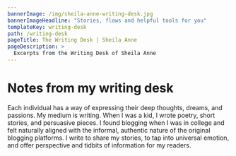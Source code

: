 ```yaml
---
bannerImage: /img/sheila-anne-writing-desk.jpg
bannerImageHeadline: "Stories, flows and helpful tools for you"
templateKey: writing-desk
path: /writing-desk
pageTitle: The Writing Desk | Sheila Anne
pageDescription: >
  Excerpts from the Writing Desk of Sheila Anne
---
```


# Notes from my writing desk

Each individual has a way of expressing their deep thoughts, dreams, and passions. My medium is writing. When I was a kid, I wrote poetry, short stories, and persuasive pieces. I found blogging when I was in college and felt naturally aligned with the informal, authentic nature of the original blogging platforms. I write to share my stories, to tap into universal emotion, and offer perspective and tidbits of information for my readers.
